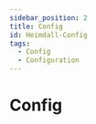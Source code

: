 ```yaml
---
sidebar_position: 2
title: Config
id: Heimdall-Config
tags:
  - Config
  - Configuration
---
```


# Config
